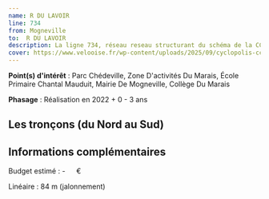 ```yaml
---
name: R DU LAVOIR
line: 734
from: Mogneville
to:  R DU LAVOIR 
description: La ligne 734, réseau reseau structurant du schéma de la CCLVD (tronçon 134) concerne Mogneville - R DU LAVOIR
cover: https://www.velooise.fr/wp-content/uploads/2025/09/cyclopolis-cclvd-134.jpg
---
```


**Point(s) d'intérêt** : Parc Chédeville, Zone D'activités Du Marais, École Primaire Chantal Mauduit, Mairie De Mogneville, Collège Du Marais

**Phasage** : Réalisation en 2022 + 0 - 3 ans

## Les tronçons (du Nord au Sud)

## Informations complémentaires

Budget estimé :  -   € 

Linéaire : 84 m (jalonnement)

